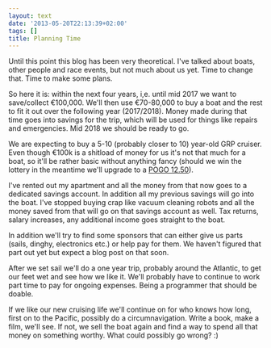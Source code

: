 ```yaml
---
layout: text
date: '2013-05-20T22:13:39+02:00'
tags: []
title: Planning Time
---
```

Until this point this blog has been very theoretical. I've talked about boats, other people and race events, but not much about us yet. Time to change that. Time to make some plans.

So here it is: within the next four years, i,e. until mid 2017 we want to save/collect €100,000. We'll then use €70-80,000 to buy a boat and the rest to fit it out over the following year (2017/2018). Money made during that time goes into savings for the trip, which will be used for things like repairs and emergencies. Mid 2018 we should be ready to go.

We are expecting to buy a 5-10 (probably closer to 10) year-old GRP cruiser. Even though €100k is a shitload of money for us it's not that much for a boat, so it'll be rather basic without anything fancy (should we win the lottery in the meantime we'll upgrade to a [POGO 12.50](http://www.finot-conq.com/en/content/pogo-1250)).

I've rented out my apartment and all the money from that now goes to a dedicated savings account. In addition all my previous savings will go into the boat. I've stopped buying crap like vacuum cleaning robots and all the money saved from that will go on that savings account as well. Tax returns, salary increases, any additional income goes straight to the boat.

In addition we'll try to find some sponsors that can either give us parts (sails, dinghy, electronics etc.) or help pay for them. We haven't figured that part out yet but expect a blog post on that soon.

After we set sail we'll do a one year trip, probably around the Atlantic, to get our feet wet and see how we like it. We'll probably have to continue to work part time to pay for ongoing expenses. Being a programmer that should be doable.

If we like our new cruising life we'll continue on for who knows how long, first on to the Pacific, possibly do a circumnavigation. Write a book, make a film, we'll see.  If not, we sell the boat again and find a way to spend all that money on something worthy. What could possibly go wrong? :)
